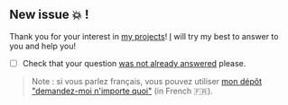 ## New issue :boom: !

Thank you for your interest in [my projects](https://github.com/kyle-lanier-mscs/)! [I](https://github.com/kyle-lanier-mscs/) will try my best to answer to you and help you!

- [ ] Check that your question [was not already answered](https://github.com/kyle-lanier-mscs/ama/issues?q=is%3Aissue+is%3Aclosed) please.

> Note : si vous parlez français, vous pouvez utiliser [mon dépôt "demandez-moi n'importe quoi"](https://github.com/kyle-lanier-mscs/ama.fr/issues/new) (in French :fr:).
